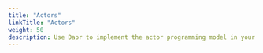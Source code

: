```yaml
---
title: "Actors"
linkTitle: "Actors"
weight: 50
description: Use Dapr to implement the actor programming model in your application
---
```

